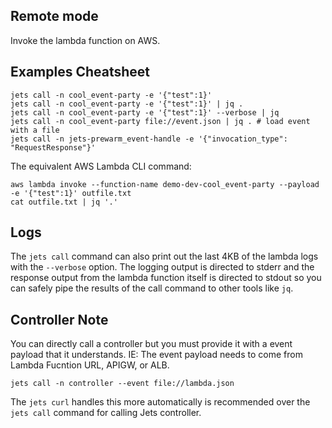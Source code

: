 ## Remote mode

Invoke the lambda function on AWS.

## Examples Cheatsheet

    jets call -n cool_event-party -e '{"test":1}'
    jets call -n cool_event-party -e '{"test":1}' | jq .
    jets call -n cool_event-party -e '{"test":1}' --verbose | jq
    jets call -n cool_event-party file://event.json | jq . # load event with a file
    jets call -n jets-prewarm_event-handle -e '{"invocation_type": "RequestResponse"}'

The equivalent AWS Lambda CLI command:

    aws lambda invoke --function-name demo-dev-cool_event-party --payload -e '{"test":1}' outfile.txt
    cat outfile.txt | jq '.'

## Logs

The `jets call` command can also print out the last 4KB of the lambda logs with the `--verbose` option. The logging output is directed to stderr and the response output from the lambda function itself is directed to stdout so you can safely pipe the results of the call command to other tools like `jq`.

## Controller Note

You can directly call a controller but you must provide it with a event payload that it understands. IE: The event payload needs to come from Lambda Fucntion URL, APIGW, or ALB.

    jets call -n controller --event file://lambda.json

The `jets curl` handles this more automatically is recommended over the `jets call` command for calling Jets controller.
